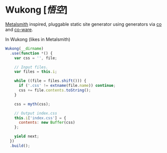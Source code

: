 # Wukong [*悟空*]

[Metalsmith][] inspired, pluggable static site generator using generators via [co][] and [co-ware][].

In Wukong (likes in Metalsmith)

```js
Wukong(__dirname)
  .use(function *() {
    var css = '', file;

    // Input files.
    var files = this.i;

    while ((file = files.shift())) {
      if ('.css' != extname(file.name)) continue;
      css += file.contents.toString();
    }

    css = myth(css);

    // Output index.css
    this.i['index.css'] = {
      contents: new Buffer(css)
    };

    yield next;
  })
  .build();
```



[co]: https://github.com/visionmedia/co
[co-ware]: https://github.com/fundon/co-ware
[metalsmith]: https://github.com/segmentio/metalsmith
